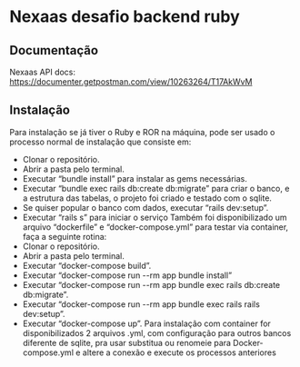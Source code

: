 # Nexaas desafio backend ruby

## Documentação

Nexaas API docs: https://documenter.getpostman.com/view/10263264/T17AkWvM

## Instalação

Para instalação se já tiver o Ruby e ROR na máquina, pode ser usado o processo normal de instalação que consiste em:
- Clonar o repositório.
- Abrir a pasta pelo terminal.
- Executar “bundle install” para instalar as gems necessárias.
- Executar “bundle exec rails db:create db:migrate” para criar o banco, e a estrutura das tabelas, o projeto foi criado e testado com o sqlite.
- Se quiser popular o banco com dados, executar “rails dev:setup”.
- Executar “rails s” para iniciar o serviço
Também foi disponibilizado um arquivo “dockerfile” e “docker-compose.yml” para testar via container, faça a seguinte rotina:
- Clonar o repositório.
- Abrir a pasta pelo terminal.
- Executar “docker-compose build”.
- Executar “docker-compose run --rm app bundle install”
- Executar “docker-compose run --rm app bundle exec rails db:create db:migrate”.
- Executar “docker-compose run --rm app bundle exec rails rails dev:setup”.
- Executar “docker-compose up”.
Para instalação com container for disponibilizados 2 arquivos .yml, com configuração para outros bancos diferente de sqlite, pra usar substitua ou renomeie para Docker-compose.yml e altere a conexão e execute os processos anteriores
 


